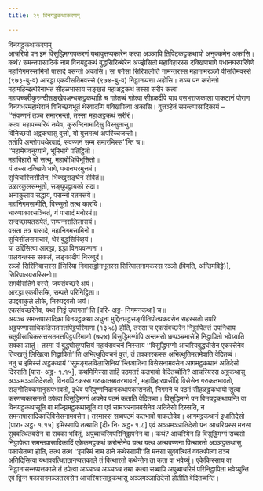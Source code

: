 ```yaml
---
title: २९ विनयट्ठकथाकरणम्

---
```

विनयट्ठकथाकरणम्  
आचरियो पन इमं विसुद्धिमग्गपकरणं यथावुत्तप्पकारेन कत्वा अञ्‍ञापि तिपिटकट्ठकथायो अनुक्‍कमेन अकासि। कथं? समन्तपासादिकं नाम विनयट्ठकथं बुद्धसिरित्थेरेन अज्झेसितो महाविहारस्स दक्खिणभागे पधानघरपरिवेणे महानिगमस्सामिनो पासादे वसन्तो अकासि। सा पनेसा सिरिपालोति नामन्तरस्स महानामरञ्‍ञो वीसतिमवस्से (९७३-बु-व) आरद्धा एकवीसतिमवस्से (९७४-बु-व) निट्ठानप्पत्ता अहोसि। तञ्‍च पन करोन्तो महामहिन्दत्थेरेनाभतं सीहळभासाय सङ्खतं महाअट्ठकथं तस्सा सरीरं कत्वा महापच्‍चरीकुरुन्दीसङ्खेपअन्धकट्ठकथाहि च गहेतब्बं गहेत्वा सीहळदीपे याव वसभराजकाला पाकटानं पोराण विनयधरमहाथेरानं विनिच्छयभूतं थेरवादम्पि पक्खिपित्वा अकासि। वुत्तञ्हेतं समन्तपासादिकायं –  
‘‘संवण्णनं तञ्‍च समारभन्तो, तस्सा महाअट्ठकथं सरीरं।  
कत्वा महापच्‍चरियं तथेव, कुरुन्दिनामादिसु विस्सुतासु॥  
विनिच्छयो अट्ठकथासु वुत्तो, यो युत्तमत्थं अपरिच्‍चजन्तो।  
ततोपि अन्तोगधथेरवादं, संवण्णनं सम्म समारभिस्स’’न्ति च॥  
‘‘महामेघवनुय्याने, भूमिभागे पतिट्ठितो।  
महाविहारो यो सत्थु, महाबोधिविभूसितो॥  
यं तस्स दक्खिणे भागे, पधानघरमुत्तमं।  
सुचिचारित्तसीलेन, भिक्खुसङ्घेन सेवितं॥  
उळारकुलसम्भूतो, सङ्घुपट्ठायको सदा।  
अनाकुलाय सद्धाय, पसन्‍नो रतनत्तये॥  
महानिगमसामीति, विस्सुतो तत्थ कारयि।  
चारुपाकारसञ्‍चितं, यं पासादं मनोरमं॥  
सन्दच्छायतरूपेतं, सम्पन्‍नसलिलासयं।  
वसता तत्र पासादे, महानिगमसामिनो॥  
सुचिसीलसमाचारं, थेरं बुद्धसिरिव्हयं।  
या उद्दिसित्वा आरद्धा, इद्धा विनयवण्णना॥  
पालयन्तस्स सकलं, लङ्कादीपं निरब्बुदं।  
रञ्‍ञो सिरिनिवासस्स [सिरिया निवासट्ठोनभूतस्स सिरिपालनामकस्स रञ्‍ञो (विमति, अन्तिमविट्ठे)], सिरिपालयसस्सिनो॥  
समवीसतिमे वस्से, जयसंवच्छरे अयं।  
आरद्धा एकवीसम्हि, सम्पत्ते परिनिट्ठिता॥  
उपद्दवाकुले लोके, निरुपद्दवतो अयं।  
एकसंवच्छरेनेव, यथा निट्ठं उपागता’’ति [परि॰ अट्ठ॰ निगमनकथा] च॥  
अयञ्‍च समन्तपासादिका विनयट्ठकथा अधुना मुद्दितछट्ठसङ्गीतिपोत्थकवसेन सहस्सतो उपरि अट्ठपण्णासाधिकतिसतमत्तपिट्ठपरिमाणा (१३५८) होति, तस्सा च एकसंवच्छरेन निट्ठापितत्तं उपनिधाय चतुवीसाधिकसत्तसतमत्तपिट्ठपरिमाणो (७२४) विसुद्धिमग्गोपि अन्तमसो छप्पञ्‍चमासेहि निट्ठापितो भवेय्याति सक्‍का ञातुं। तस्मा यं बुद्धघोसुप्पत्तियं महावंसवचनं निस्साय ‘‘विसुद्धिमग्गो आचरियबुद्धघोसेन एकरत्तेनेव तिक्खत्तुं लिखित्वा निट्ठापितो’’ति अभित्थुतिवचनं वुत्तं, तं तक्‍कारकस्स अभित्थुतिमत्तमेवाति वेदितब्बं।  
ननु च इमिस्सं अट्ठकथायं ‘‘सुमङ्गलविलासिनिय’’न्तिआदिना विसेसनामवसेन आगमट्ठकथानं अतिदेसो दिस्सति [पारा॰ अट्ठ॰ १.१५], कथमिमिस्सा ताहि पठमतरं कतभावो वेदितब्बोति? आचरियस्स अट्ठकथासु अञ्‍ञमञ्‍ञातिदेसतो, विनयपिटकस्स गरुकातब्बतरभावतो, महाविहारवासीहि विसेसेन गरुकतभावतो, सङ्गीतिक्‍कमानुरूपभावतो, इधेव परिपुण्णनिदानकथापकासनतो, निगमने च पठमं सीहळट्ठकथायो सुत्वा करणप्पकासनतो ठपेत्वा विसुद्धिमग्गं अयमेव पठमं कताति वेदितब्बा। विसुद्धिमग्गे पन विनयट्ठकथायन्ति वा विनयट्ठकथासूति वा मज्झिमट्ठकथासूति वा एवं सामञ्‍ञनामवसेनेव अतिदेसो दिस्सति, न समन्तपासादिकादिविसेसनामवसेन। तस्मास्स सब्बपठमं कतभावो पाकटोयेव। आगमट्ठकथानं इधातिदेसो [पारा॰ अट्ठ॰ १.१५] इमिस्सापि तत्थाति [दी॰ नि॰ अट्ठ॰ १.८] एवं अञ्‍ञमञ्‍ञातिदेसो पन आचरियस्स मनसा सुववत्थितवसेन वा सक्‍का भवितुं, अपुब्बाचरिमपरिनिट्ठापनेन वा। कथं? आचरियेन हि विसुद्धिमग्गं सब्बसो निट्ठापेत्वा समन्तपासादिकादिं एकेकमट्ठकथं करोन्तेनेव यत्थ यत्थ अत्थवण्णना वित्थारतो अञ्‍ञट्ठकथासु पकासेतब्बा होति, तत्थ तत्थ ‘‘इमस्मिं नाम ठाने कथेस्सामी’’ति मनसा सुववत्थितं ववत्थपेत्वा तञ्‍च अतिदिसित्वा यथाववत्थितठानप्पत्तकाले तं वित्थारतो कथेन्तेन ता कता वा भवेय्युं। एकेकिस्साय वा निट्ठानासन्‍नप्पत्तकाले तं ठपेत्वा अञ्‍ञञ्‍च अञ्‍ञञ्‍च तथा कत्वा सब्बापि अपुब्बाचरिमं परिनिट्ठापिता भवेय्युन्ति एवं द्विन्‍नं पकारानमञ्‍ञतरवसेन आचरियस्साट्ठकथासु अञ्‍ञमञ्‍ञातिदेसो होतीति वेदितब्बन्ति।  